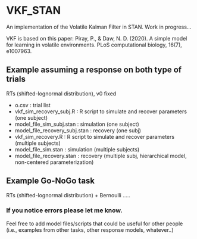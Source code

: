 # VKF_STAN
An implementation of the Volatile Kalman Filter in STAN. Work in progress...

VKF is based on this paper: Piray, P., & Daw, N. D. (2020). A simple model for learning in volatile environments. PLoS computational biology, 16(7), e1007963.

## Example assuming a response on both type of trials
RTs (shifted-lognormal distribution), v0 fixed
- o.csv : trial list
- vkf_sim_recovery_subj.R : R script to simulate and recover parameters (one subject)
- model_file_sim_subj.stan : simulation (one subject)
- model_file_recovery_subj.stan : recovery (one subj)
- vkf_sim_recovery.R : R script to simulate and recover parameters (multiple subjects)
- model_file_sim.stan : simulation (multiple subjects)
- model_file_recovery.stan : recovery (multiple subj, hierarchical model, non-centered parameterization)

## Example Go-NoGo task 
RTs (shifted-lognormal distribution) + Bernoulli
.....


### If you notice errors please let me know. 
Feel free to add model files/scripts that could be useful for other people (i.e., examples from other tasks, other response models, whatever..)


